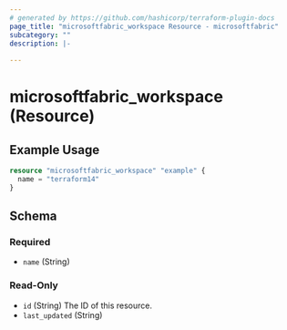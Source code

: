 ```yaml
---
# generated by https://github.com/hashicorp/terraform-plugin-docs
page_title: "microsoftfabric_workspace Resource - microsoftfabric"
subcategory: ""
description: |-
  
---
```


# microsoftfabric_workspace (Resource)



## Example Usage

```terraform
resource "microsoftfabric_workspace" "example" {
  name = "terraform14"
}
```

<!-- schema generated by tfplugindocs -->
## Schema

### Required

- `name` (String)

### Read-Only

- `id` (String) The ID of this resource.
- `last_updated` (String)
